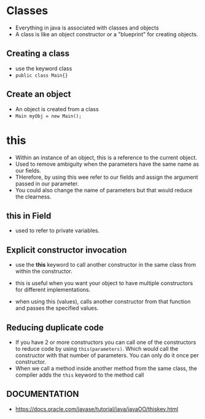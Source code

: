 # Classes

- Everything in java is associated with classes and objects
- A class is like an object constructor or a "blueprint" for creating objects.

## Creating a class

- use the keyword class
- `public class Main{}`

## Create an object

- An object is created from a class
- `Main myObj = new Main();`

# this

- Within an instance of an object, this is a reference to the current object.
- Used to remove ambiguity when the parameters have the same name as our fields.
- THerefore, by using this wee refer to our fields and assign the argument passed in our parameter.
- You could also change the name of parameters but that would reduce the clearness.

## this in Field

- used to refer to private variables.

## Explicit constructor invocation

- use the **this** keyword to call another constructor in the same class from within the constructor.

- this is useful when you want your object to have multiple constructors for different implementations.

- when using this (values), calls another constructor from that function and passes the specified values.

## Reducing duplicate code

- If you have 2 or more constructors you can call one of the constructors to reduce code by using `this(parameters)`. Which would call the constructor with that number of parameters. You can only do it once per constructor.
- When we call a method inside another method from the same class, the compiler adds the `this` keyword to the method call

## DOCUMENTATION

- https://docs.oracle.com/javase/tutorial/java/javaOO/thiskey.html
